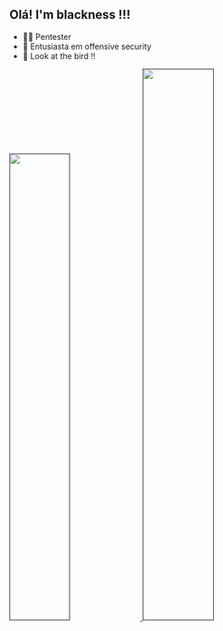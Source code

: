 ## Olá! I'm blackness !!!

- 👨‍💻 Pentester
- 🖤 Entusiasta em offensive security
- 👻 Look at the bird !!

<div>
  <a href="">
  <img width="46%" src="https://github-readme-stats.vercel.app/api?username=blackness&show_icons=true&theme=tokyonight">
  <img width="50%" src="https://github-readme-stats.vercel.app/api?username=anuraghazra&show_icons=true&theme=tokyonight">
</div>
